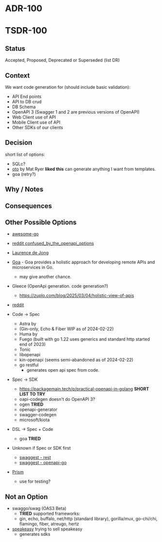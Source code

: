 # ADR-100
# TSDR-100

## Status

Accepted, Proposed, Deprecated or Superseded (list DR)

## Context

We want code generation for (should include basic validation):
- API End points
- API to DB crud
- DB Schema
- OpenAPI 3 (Swagger 1 and 2 are previous versions of OpenAPI)
- Web Client use of API
- Mobile Client use of API
- Other SDKs of our clients

## Decision

short list of options:
- SQLc? 
- [oto](https://github.com/pacedotdev/oto/tree/main/otohttp) by Mat Ryer **liked this** can generate anything I want from templates.
- goa (retry?)

## Why / Notes



## Consequences



## Other Possible Options

- [awesome-go](https://github.com/avelino/awesome-go?tab=readme-ov-file#go-generate-tools)
- [reddit confused_by_the_openapi_options](https://www.reddit.com/r/golang/comments/1gmhz08/confused_by_the_openapi_options_for_go/)
- [Laurence de Jong](https://ldej.nl/post/generating-go-from-openapi-3/)
- [Goa](https://github.com/goadesign/goa) - Goa provides a holistic approach for developing remote APIs and microservices in Go.
  - may give another chance.
- Gleece (OpenApi generation. code generation?)
  - https://zuplo.com/blog/2025/03/04/holistic-view-of-apis
- [reddit](https://www.reddit.com/r/golang/comments/1avsog1/go_openapi_codegen/)
- Code → Spec
  - Astra by
  - (Gin-only, Echo & Fiber WIP as of 2024-02-22)
  - Huma by
  - Fuego (built with go 1.22 uses generics and standard http started end of 2023)
  - Tonic
  - libopenapi
  - kin-openapi (seems semi-abandoned as of 2024-02-22)
  - go restful
    - generates open api spec from code.
- Spec → SDK
  - https://packagemain.tech/p/practical-openapi-in-golang **SHORT LIST TO TRY**
  - oapi-codegen
    doesn't do OpenAPI 3?
  - ogen **TRIED**
  - openapi-generator
  - swagger-codegen
  - microsoft/kiota
- DSL → Spec + Code
  - goa  **TRIED**
- Unknown if Spec or SDK first
  - [swaggest - rest](https://github.com/swaggest/rest)
  - [swaggest - openapi-go](https://github.com/swaggest/openapi-go)


- [Prism](https://stoplight.io/open-source/prism)
  - use for testing?

## Not an Option
- swaggo/swag (OAS3 Beta)
  - **TRIED** supported frameworks:
  - gin, echo, buffalo, net/http (standard library), gorilla/mux, go-chi/chi,
    flamingo, fiber, atreugo, hertz
- [speakeasy](https://www.speakeasy.com/docs/languages/golang/oss-comparison-go) trying to sell speakeasy
  - generates sdks





